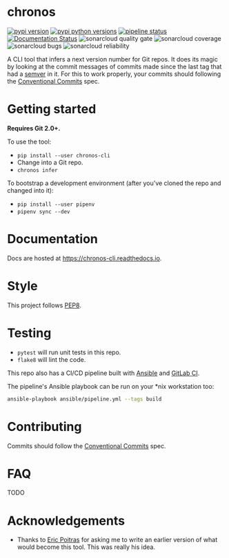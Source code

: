 # chronos

[![pypi version](https://img.shields.io/pypi/v/chronos-cli.svg)](https://pypi.python.org/pypi/chronos-cli)
[![pypi python versions](https://img.shields.io/pypi/pyversions/chronos-cli.svg)](https://pypi.python.org/pypi/chronos-cli)
[![pipeline status](https://gitlab.com/claude-leveille/chronos/badges/master/pipeline.svg)](https://gitlab.com/claude-leveille/chronos/commits/master)
[![Documentation Status](https://readthedocs.org/projects/chronos-cli/badge/?version=latest)](https://chronos-cli.readthedocs.io/en/latest/?badge=latest)
![sonarcloud quality gate](https://sonarcloud.io/api/project_badges/measure?project=claude-leveille_chronos&metric=alert_status)
![sonarcloud coverage](https://sonarcloud.io/api/project_badges/measure?project=claude-leveille_chronos&metric=coverage)
![sonarcloud bugs](https://sonarcloud.io/api/project_badges/measure?project=claude-leveille_chronos&metric=bugs)
![sonarcloud reliability](https://sonarcloud.io/api/project_badges/measure?project=claude-leveille_chronos&metric=reliability_rating)

A CLI tool that infers a next version number for Git repos. It does its magic by looking at the commit messages of commits made since the last tag that had a [semver](https://semver.org) in it. For this to work properly, your commits should following the [Conventional Commits](https://conventionalcommits.org) spec.

# Getting started

**Requires Git 2.0+.**

To use the tool:

- `pip install --user chronos-cli`
- Change into a Git repo.
- `chronos infer`

To bootstrap a development environment (after you've cloned the repo and changed into it):

- `pip install --user pipenv`
- `pipenv sync --dev`

# Documentation

Docs are hosted at https://chronos-cli.readthedocs.io.

# Style

This project follows [PEP8](https://www.python.org/dev/peps/pep-0008/).

# Testing

- `pytest` will run unit tests in this repo.
- `flake8` will lint the code.

This repo also has a CI/CD pipeline built with [Ansible](https://ansible.com) and [GitLab CI](https://about.gitlab.com/product/continuous-integration/).

The pipeline's Ansible playbook can be run on your *nix workstation too:

```sh
ansible-playbook ansible/pipeline.yml --tags build
```

# Contributing

Commits should follow the [Conventional Commits](https://conventionalcommits.org) spec.

# FAQ

TODO

# Acknowledgements

- Thanks to [Eric Poitras](https://github.com/eric-poitras) for asking me to write an earlier version of what would become this tool. This was really his idea.
